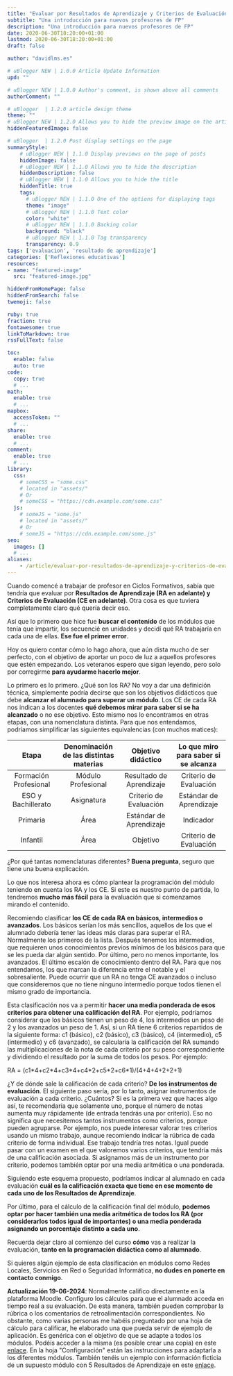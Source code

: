 ```yaml
---
title: "Evaluar por Resultados de Aprendizaje y Criterios de Evaluación sin morir en el intento"
subtitle: "Una introducción para nuevos profesores de FP"
description: "Una introducción para nuevos profesores de FP"
date: 2020-06-30T18:20:00+01:00
lastmod: 2020-06-30T18:20:00+01:00
draft: false

author: "davidlms.es"

# uBlogger NEW | 1.0.0 Article Update Information
upd: ""

# uBlogger NEW | 1.0.0 Author's comment, is shown above all comments
authorComment: ""

# uBlogger  | 1.2.0 article design theme
theme: ""
# uBlogger NEW | 1.2.0 Allows you to hide the preview image on the article page
hiddenFeaturedImage: false

# uBlogger  | 1.2.0 Post display settings on the page
summaryStyle:
    # uBlogger NEW | 1.1.0 Display previews on the page of posts
    hiddenImage: false
    # uBlogger NEW | 1.1.0 Allows you to hide the description
    hiddenDescription: false
    # uBlogger NEW | 1.1.0 Allows you to hide the title
    hiddenTitle: true
    tags:
      # uBlogger NEW | 1.1.0 One of the options for displaying tags
      theme: "image"
      # uBlogger NEW | 1.1.0 Text color
      color: "white"
      # uBlogger NEW | 1.1.0 Backing color
      background: "black"
      # uBlogger NEW | 1.1.0 Tag transparency
      transparency: 0.9
tags: ['evaluacion', 'resultado de aprendizaje']
categories: ['Reflexiones educativas']
resources:
- name: "featured-image"
  src: "featured-image.jpg"

hiddenFromHomePage: false
hiddenFromSearch: false
twemoji: false

ruby: true
fraction: true
fontawesome: true
linkToMarkdown: true
rssFullText: false

toc:
  enable: false
  auto: true
code:
  copy: true
  # ...
math:
  enable: true
  # ...
mapbox:
  accessToken: ""
  # ...
share:
  enable: true
  # ...
comment:
  enable: true
  # ...
library:
  css:
    # someCSS = "some.css"
    # located in "assets/"
    # Or
    # someCSS = "https://cdn.example.com/some.css"
  js:
    # someJS = "some.js"
    # located in "assets/"
    # Or
    # someJS = "https://cdn.example.com/some.js"
seo:
  images: []
  # ...
aliases:
    - /article/evaluar-por-resultados-de-aprendizaje-y-criterios-de-evaluación-sin-morir-en-el-intento/
---
```


Cuando comencé a trabajar de profesor en Ciclos Formativos, sabía que tendría que evaluar por **Resultados de Aprendizaje (RA en adelante) y Criterios de Evaluación (CE en adelante)**. Otra cosa es que tuviera completamente claro qué quería decir eso.

Así que lo primero que hice fue **buscar el contenido** de los módulos que tenía que impartir, los secuencié en unidades y decidí qué RA trabajaría en cada una de ellas. **Ese fue el primer error**.

Hoy os quiero contar cómo lo hago ahora, que aún dista mucho de ser perfecto, con el objetivo de aportar un poco de luz a aquellos profesores que estén empezando. Los veteranos espero que sigan leyendo, pero solo por corregirme **para ayudarme hacerlo mejor**.

Lo primero es lo primero. ¿Qué son los RA? No voy a dar una definición técnica, simplemente podría decirse que son los objetivos didácticos que debe **alcanzar el alumnado para superar un módulo**. Los CE de cada RA nos indican a los docentes **qué debemos mirar para saber si se ha alcanzado** o no ese objetivo. Esto mismo nos lo encontramos en otras etapas, con una nomenclatura distinta. Para que nos entendamos, podríamos simplificar las siguientes equivalencias (con muchos matices):

| Etapa| Denominación de las distintas materias | Objetivo didáctico | Lo que miro para saber si se alcanza |
|:------:|:------:|:------:|:-------:|
| Formación Profesional | Módulo Profesional | Resultado de Aprendizaje | Criterio de Evaluación |
| ESO y Bachillerato | Asignatura | Criterio de Evaluación | Estándar de Aprendizaje |
| Primaria | Área | Estándar de Aprendizaje | Indicador |
| Infantil | Área | Objetivo | Criterio de Evaluación |

¿Por qué tantas nomenclaturas diferentes? **Buena pregunta**, seguro que tiene una buena explicación.

Lo que nos interesa ahora es cómo plantear la programación del módulo teniendo en cuenta los RA y los CE. Si este es nuestro punto de partida, lo tendremos **mucho más fácil** para la evaluación que si comenzamos mirando el contenido.

Recomiendo clasificar **los CE de cada RA en básicos, intermedios o avanzados**. Los básicos serían los más sencillos, aquellos de los que el alumnado debería tener las ideas más claras para superar el RA. Normalmente los primeros de la lista. Después tenemos los intermedios, que requieren unos conocimientos previos mínimos de los básicos para que se les pueda dar algún sentido. Por último, pero no menos importante, los avanzados. El último escalón de conocimiento dentro del RA. Para que nos entendamos, los que marcan la diferencia entre el notable y el sobresaliente. Puede ocurrir que un RA no tenga CE avanzados o incluso que consideremos que no tiene ninguno intermedio porque todos tienen el mismo grado de importancia.

Esta clasificación nos va a permitir **hacer una media ponderada de esos criterios para obtener una calificación del RA**. Por ejemplo, podríamos considerar que los básicos tienen un peso de 4, los intermedios un peso de 2 y los avanzados un peso de 1. Así, si un RA tiene 6 criterios repartidos de la siguiente forma: c1 (básico), c2 (básico), c3 (básico), c4 (intermedio), c5 (intermedio) y c6 (avanzado), se calcularía la calificación del RA sumando las multiplicaciones de la nota de cada criterio por su peso correspondiente y dividiendo el resultado por la suma de todos los pesos. Por ejemplo:

RA = (c1\*4+c2\*4+c3\*4+c4\*2+c5\*2+c6\*1)/(4+4+4+2+2+1)

¿Y de dónde sale la calificación de cada criterio? **De los instrumentos de evaluación**. El siguiente paso sería, por lo tanto, asignar instrumentos de evaluación a cada criterio. ¿Cuántos? Si es la primera vez que haces algo así, te recomendaría que solamente uno, porque el número de notas aumenta muy rápidamente (de entrada tendrás una por criterio). Eso no significa que necesitemos tantos instrumentos como criterios, porque pueden agruparse. Por ejemplo, nos puede interesar valorar tres criterios usando un mismo trabajo, aunque recomiendo indicar la rúbrica de cada criterio de forma individual. Ese trabajo tendría tres notas. Igual puede pasar con un examen en el que valoremos varios criterios, que tendría más de una calificación asociada. Si asignamos más de un instrumento por criterio, podemos también optar por una media aritmética o una ponderada.

Siguiendo este esquema propuesto, podríamos indicar al alumnado en cada evaluación **cuál es la calificación exacta que tiene en ese momento de cada uno de los Resultados de Aprendizaje**.

Por último, para el cálculo de la calificación final del módulo, **podemos optar por hacer también una media aritmética de todos los RA (por considerarlos todos igual de importantes) o una media ponderada asignando un porcentaje distinto a cada uno**.

Recuerda dejar claro al comienzo del curso **cómo** vas a realizar la evaluación, **tanto en la programación didáctica como al alumnado**.

Si quieres algún ejemplo de esta clasificación en módulos como Redes Locales, Servicios en Red o Seguridad Informática, **no dudes en ponerte en contacto conmigo**.

**Actualización 19-06-2024**: Normalmente califico directamente en la plataforma Moodle. Configuro los cálculos para que el alumnado acceda en tiempo real a su evaluación. De esta manera, también pueden comprobar la rúbrica o los comentarios de retroalimentación correspondientes. No obstante, como varias personas me habéis preguntado por una hoja de cálculo para calificar, he elaborado una que pueda servir de ejemplo de aplicación. Es genérica con el objetivo de que se adapte a todos los módulos. Podéis acceder a la misma (es posible crear una copia) en este [enlace](https://docs.google.com/spreadsheets/d/1sW635wsGZpr09L6WKeCtdmMvHlDMz1zH25XTZIS-wP4/edit?usp=sharing). En la hoja "Configuración" están las instrucciones para adaptarla a los diferentes módulos. También tenéis un ejemplo con información ficticia de un supuesto módulo con 5 Resultados de Aprendizaje en este [enlace](https://docs.google.com/spreadsheets/d/1U_psnaU5kE8ozvkt7WRg3qosThQH7ja00hW5HrjHAZY/edit?usp=sharing).